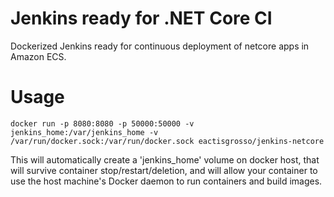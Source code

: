 # Jenkins ready for .NET Core CI
Dockerized Jenkins ready for continuous deployment of netcore apps in Amazon ECS.


# Usage

```
docker run -p 8080:8080 -p 50000:50000 -v jenkins_home:/var/jenkins_home -v /var/run/docker.sock:/var/run/docker.sock eactisgrosso/jenkins-netcore
```

This will automatically create a 'jenkins_home' volume on docker host, that will survive container stop/restart/deletion, and will allow your container to use the host machine's Docker daemon to run containers and build images.

